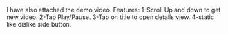 I have also attached the demo video.
Features:
  1-Scroll Up and down to get new video.
  2-Tap Play/Pause.
  3-Tap on title to open details view.
  4-static like dislike side button.

